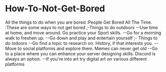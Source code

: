# How-To-Not-Get-Bored
All the things to do when you are bored
:People Get Bored All The Time.
:These are some ways to not get bored
;-Things to do outdoors
--Use time at home, and move around. Go practice your Sport skills.
--Go for a morning walk to freshen up.
--Go down and play and entertain yourself
;- Things to do indoors
--Go find a topic to research on. History, if that interests you.
--Move to social platforms and explore them. Memes can never get old
--Go to a place where you can enhance your server designing skills. Discord is always an option.
--If you're into art try digital art on various different platforms

